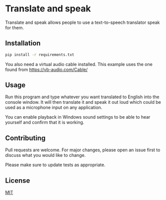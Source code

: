 # Translate and speak

Translate and speak allows people to use a text-to-speech translator speak for them.

## Installation



```bash
pip install -r requirements.txt
```

You also need a virtual audio cable installed. This example uses the one found from https://vb-audio.com/Cable/

## Usage

Run this program and type whatever you want translated to English into the console window. It will then translate it and speak it out loud which could be used as a microphone input on any application.

You can enable playback in Windows sound settings to be able to hear yourself and confirm that it is working.

## Contributing

Pull requests are welcome. For major changes, please open an issue first
to discuss what you would like to change.

Please make sure to update tests as appropriate.

## License

[MIT](https://choosealicense.com/licenses/mit/)
